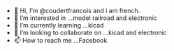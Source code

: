 - 👋 Hi, I’m @coudertfrancois and i am french.
- 👀 I’m interested in ...model railroad and electronic
- 🌱 I’m currently learning ...kicad
- 💞️ I’m looking to collaborate on ...kicad and electronic
- 📫 How to reach me ...Facebook

<!---
coudertfrancois/coudertfrancois is a ✨ special ✨ repository because its `README.md` (this file) appears on your GitHub profile.
You can click the Preview link to take a look at your changes.
--->
